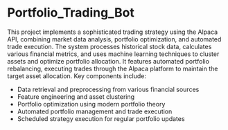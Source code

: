 # Portfolio_Trading_Bot
This project implements a sophisticated trading strategy using the Alpaca API, combining market data analysis, portfolio optimization, and automated trade execution. The system processes historical stock data, calculates various financial metrics, and uses machine learning techniques to cluster assets and optimize portfolio allocation. It features automated portfolio rebalancing, executing trades through the Alpaca platform to maintain the target asset allocation.
Key components include:
- Data retrieval and preprocessing from various financial sources
- Feature engineering and asset clustering
- Portfolio optimization using modern portfolio theory
- Automated portfolio management and trade execution
- Scheduled strategy execution for regular portfolio updates
